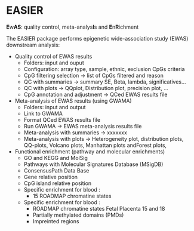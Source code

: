 # EASIER
**E**w**AS**: quality control, meta-analys**I**s and **E**n**R**ichment

The EASIER package performs epigenetic wide-association study (EWAS) downstream analysis:

* Quality control of EWAS results
   - Folders: input and ouput
   - Configuration: array type, sample, ethnic, exclusion CpGs criteria
   - CpG filtering selection -> list of CpGs filtered and reason
   - QC with summaries -> summary SE, Beta, lambda, significatives…
   - QC with plots -> QQplot, Distribution plot, precision plot, …
   - CpG annotation and adjustment -> QCed EWAS results file
* Meta-analysis of EWAS results (using GWAMA)
   - Folders: input and output
   - Link to GWAMA
   - Format QCed EWAS results file
   - Run GWAMA -> EWAS meta-analysis results file
   - Meta-analysis with summaries -> xxxxxxx
   - Meta-analysis with plots -> Heterogeneity plot, distribution plots, QQ-plots, Volcano plots, Manhattan plots andForest plots,
* Functional enrichment (pathway and molecular enrichments)
   - GO and KEGG and MolSig
   - Pathways with Molecular Signatures Database (MSigDB)
   - ConsensusPath Data Base
   - Gene relative position
   - CpG island relative position
   - Specific enrichment for blood : 
      - 15 ROADMAP chromatine states
   - Specific enrichment for blood : 
      - ROADMAP chromatine states Fetal Placenta 15 and 18  
      - Partially methylated domains (PMDs)
      - Impreinted regions

